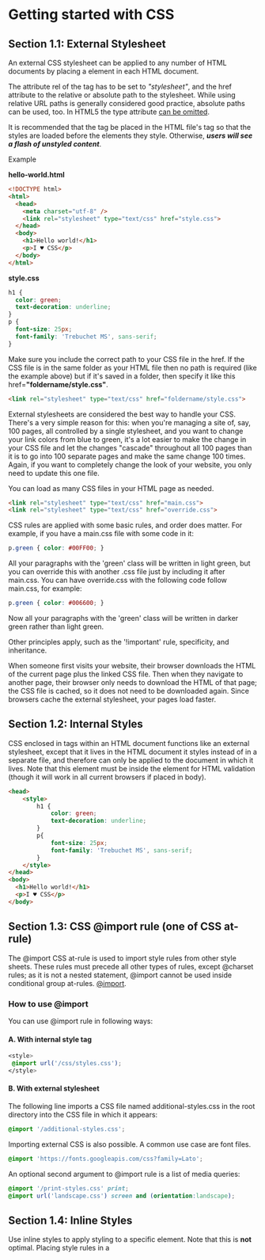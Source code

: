 # Getting started with CSS

## Section 1.1: External Stylesheet

An external CSS stylesheet can be applied to any number of HTML documents by placing a <link> element in each HTML document.

The attribute rel of the **<link>** tag has to be set to _"stylesheet"_, and the href attribute to the relative or absolute path to the stylesheet. While using relative URL paths is generally considered good practice, absolute paths can be used, too. In HTML5 the type attribute [can be omitted](https://html.spec.whatwg.org/multipage/semantics.html#the-link-element).

It is recommended that the **<link>** tag be placed in the HTML file's **<head>** tag so that the styles are loaded before the elements they style. Otherwise, _**users will see a flash of unstyled content**_.

Example

**hello-world.html**

```html
<!DOCTYPE html>
<html>
  <head>
    <meta charset="utf-8" />
    <link rel="stylesheet" type="text/css" href="style.css">
  </head>
  <body>
    <h1>Hello world!</h1>
    <p>I ♥ CSS</p>
  </body>
</html>
```

**style.css**

```css
h1 {
  color: green;
  text-decoration: underline;
}
p {
  font-size: 25px;
  font-family: 'Trebuchet MS', sans-serif;
}
```

Make sure you include the correct path to your CSS file in the href. If the CSS file is in the same folder as your HTML file then no path is required (like the example above) but if it's saved in a folder, then specify it like this href=**"foldername/style.css"**.

```html
<link rel="stylesheet" type="text/css" href="foldername/style.css">
```

External stylesheets are considered the best way to handle your CSS. There's a very simple reason for this: when
you're managing a site of, say, 100 pages, all controlled by a single stylesheet, and you want to change your link colors from blue to green, it's a lot easier to make the change in your CSS file and let the changes "cascade" throughout all 100 pages than it is to go into 100 separate pages and make the same change 100 times. Again, if you want to completely change the look of your website, you only need to update this one file.

You can load as many CSS files in your HTML page as needed.

```html
<link rel="stylesheet" type="text/css" href="main.css">
<link rel="stylesheet" type="text/css" href="override.css">
```

CSS rules are applied with some basic rules, and order does matter. For example, if you have a main.css file with some code in it:

```css
p.green { color: #00FF00; }
```

All your paragraphs with the 'green' class will be written in light green, but you can override this with another .css file just by including it after main.css. You can have override.css with the following code follow main.css, for example:

```css
p.green { color: #006600; }
```

Now all your paragraphs with the 'green' class will be written in darker green rather than light green.

Other principles apply, such as the '!important' rule, specificity, and inheritance.

When someone first visits your website, their browser downloads the HTML of the current page plus the linked CSS file. Then when they navigate to another page, their browser only needs to download the HTML of that page; the CSS file is cached, so it does not need to be downloaded again. Since browsers cache the external stylesheet, your pages load faster.

## Section 1.2: Internal Styles

CSS enclosed in **<style></style>** tags within an HTML document functions like an external stylesheet, except that it lives in the HTML document it styles instead of in a separate file, and therefore can only be applied to the document in which it lives. Note that this element must be inside the <head> element for HTML validation (though it will work in all current browsers if placed in body).

```html
<head>
    <style>
        h1 {
            color: green;
            text-decoration: underline;
        }
        p{
            font-size: 25px;
            font-family: 'Trebuchet MS', sans-serif;
        }
    </style>
</head>
<body>
  <h1>Hello world!</h1>
  <p>I ♥ CSS</p>
</body>
```

## Section 1.3: CSS @import rule (one of CSS at-rule)

The @import CSS at-rule is used to import style rules from other style sheets. These rules must precede all other types of rules, except @charset rules; as it is not a nested statement, @import cannot be used inside conditional group at-rules. [@import](https://developer.mozilla.org/en/docs/Web/CSS/@import).

### How to use @import

You can use @import rule in following ways:

#### A. With internal style tag

```css
<style>
 @import url('/css/styles.css');
</style>
```

#### B. With external stylesheet

The following line imports a CSS file named additional-styles.css in the root directory into the CSS file in which it appears:

```css
@import '/additional-styles.css';
```

Importing external CSS is also possible. A common use case are font files.

```css
@import 'https://fonts.googleapis.com/css?family=Lato';
```

An optional second argument to @import rule is a list of media queries:

```css
@import '/print-styles.css' print;
@import url('landscape.css') screen and (orientation:landscape);
```

## Section 1.4: Inline Styles

Use inline styles to apply styling to a specific element. Note that this is **not** optimal. Placing style rules in a **<style>** tag or external CSS file is encouraged in order to maintain a distinction between content and presentation.

Inline styles override any CSS in a **<style>** tag or external style sheet. While this can be useful in some circumstances, this fact more often than not reduces a project's maintainability.

The styles in the following example apply directly to the elements to which they are attached.

```css
<h1 style="color: green; text-decoration: underline;">Hello world!</h1>
<p style="font-size: 25px; font-family: 'Trebuchet MS';">I ♥ CSS</p>
```

Inline styles are generally the safest way to ensure rendering compatibility across various email clients, programs and devices, but can be time-consuming to write and a bit challenging to manage.

## Section 1.5: Changing CSS with JavaScript

### Pure JavaScript

It's possible to add, remove or change CSS property values with JavaScript through an element's style property.

```js
let el = document.getElementById("element");
el.style.opacity = 0.5;
el.style.fontFamily = 'sans-serif';
```

Note that style properties are named in lower camel case style. In the example you see that the css property font- family becomes fontFamily in javascript.

As an alternative to working directly on elements, you can create a <style> or <link> element in JavaScript and append it to the <body> or <head> of the HTML document.

## Section 1.6: Styling Lists with CSS

There are three different properties for styling list-items: list-style-type, list-style-image, and list-style- position, which should be declared in that order. The default values are disc, outside, and none, respectively. Each property can be declared separately, or using the list-style shorthand property.

**list-style-type** defines the shape or type of bullet point used for each list-item. 

Some of the acceptable values for list-style-type:

* disc
* circle
* square
* decimal
* lower-roman
* upper-roman
* none

(For an exhaustive list, see the [W3C specification wiki](https://www.w3.org/wiki/CSS/Properties/list-style-type))

To use square bullet points for each list-item, for example, you would use the following property-value pair:

```css
li {
  list-style-type: square;
}
```

The **list-style-image** property determines whether the list-item icon is set with an image, and accepts a value of none or a URL that points to an image.

```css
li {
  list-style-image: url(images/bullet.png);
}
```

The **list-style-position** property defines where to position the list-item marker, and it accepts one of two values: "inside" or "outside".

```css
li {
 list-style-position: inside;
}
```

---------------

# Structure and Formatting of a CSS Rule

## Section 2.1: Property Lists

Some properties can take multiple values, collectively known as a **property list**.

```css
/* Two values in this property list */
span {
  text-shadow: yellow 0 0 3px, green 4px 4px 10px;
}
/* Alternate Formatting */
span {
  text-shadow:
    yellow 0 0 3px,
    green 4px 4px 10px;
}

```

## Section 2.2: Multiple Selectors

When you group CSS selectors, you apply the same styles to several different elements without repeating the styles in your style sheet. Use a comma to separate multiple grouped selectors.

```css
div, p { color: blue }
```

So the blue color applies to all **<div>** elements and all **<p>** elements. Without the comma only **<p>** elements that are
a child of a **<div>** would be red.

This also applies to all types of selectors.

```css
p, .blue, #first, div span{ color : blue }
```

This rule applies to:

  * <p>
  * elements of the blue class
  * element with the ID first
  * every <span> inside of a <div>

## Section 2.3: Rules, Selectors, and Declaration Blocks

A CSS **rule** consists of a **selector** (e.g. h1) and **declaration block** ({}).

```css
h1 {}
```

-----

# Comments

## Section 3.1: Single Line

```css
/* This is a CSS comment */
  div {
    color: red; /* This is a CSS comment */
  }
```

## Section 3.2: Multiple Line 

```css
/*
This
    is
    a
    CSS
    comment
*/
  div {
    color: red;
  }
```
-----

# Selectors

CSS selectors identify specific HTML elements as targets for CSS styles. This topic covers how CSS selectors target HTML elements. Selectors use a wide range of over 50 selection methods offered by the CSS language, including elements, classes, IDs, pseudo-elements and pseudo-classes, and patterns.

## Section 4.1: Basic selectors

| Selector | Description |
|----------|-------------|
| * | Universal selector (all elements) |
| div | Tag selector (all <div> elements) |
| .blue | Class selector (all elements with class blue) |
| .blue.re | All elements with class blue and red (a type of Compound selector) |
| #headline | ID selector (the element with "id" attribute set to headline) |
| :pseudo-class | All elements with pseudo-class |
| ::pseudo-element | Element that matches pseudo-element |
| :lang(en) | Element that matches :lang declaration, for example \<span lang="en"> |
| div > p | child selector |

> **Note:** The value of an ID must be unique in a web page. It is a violation of the HTML standard to use the value of an ID more than
> once in the same document tree.

## Section 4.2: Attribute Selectors

### Overview

Attribute selectors can be used with various types of operators that change the selection criteria accordingly. They select an element using the presence of a given attribute or attribute value.

| Selector | Matched element | Selects elements |
|----------|-----------------|------------------|
| [attr] | \<div attr > | With attribute **attr** |
| [attr='val'] | \<div attr="val" > | Where attribute **attr** has value val |
| [attr~='val'] | \<div attr="val val2 val3" > | Where val appears in the whitespace-separated list of **attr** |
| [attr^='val'] | \<div attr="val1 val2" > | Where **attr**'s value begins with val |
| [attr$='val'] | \<div attr="sth aval" > | Where the **attr**'s value ends with val |
| [attr*='val'] | \<div attr="somevalhere" > | Where **attr** contains val anywhere |
| [attr\|='val'] | \<div attr="val-sth etc" > | Where **attr**'s value is exactly val,or starts with val and immediately followed by (U+002D) |
| [attr='val' i] | \<div attr="val" > | Where **attr** has value val, ignoring val's letter casing |

## Note:

* The attribute value can be surrounded by either single-quotes or double-quotes. No quotes at all may also work, but it's not valid according to the CSS standard, and is discouraged.


### Example

#### [attribute]

Selects elements with the given attribute.

```css
div[data-color] {
  color: red;
}
<div data-color="red">This will be red</div>
<div data-color="green">This will be red</div>
<div data-background="red">This will NOT be red</div>
```

#### [attribute="value"]

Selects elements with the given attribute and value.

```css
div[data-color="red"] {
  color: red;
}
<div data-color="red">This will be red</div>
<div data-color="green">This will NOT be red</div>
<div data-color="blue">This will NOT be red</div>
```

#### [attribute*="value"]

Selects elements with the given attribute and value where the given attribute contains the given value anywhere (as
a substring).

```css
[class*="foo"] {
  color: red;
}
<div class="foo-123">This will be red</div>
<div class="foo123">This will be red</div>
<div class="bar123foo">This will be red</div>
<div class="barfooo123">This will be red</div>
<div class="barfo0">This will NOT be red</div>
```

#### [attribute~="value"]

Selects elements with the given attribute and value where the given value appears in a whitespace-separated list.

```css
[class~="color-red"] {
  color: red;
}
<div class="color-red foo-bar the-div">This will be red</div>
<div class="color-blue foo-bar the-div">This will NOT be red</div>
```

#### [attribute^="value"]

Selects elements with the given attribute and value where the given attribute begins with the value.

```css
[class^="foo-"] {
  color: red;
}
<div class="foo-123">This will be red</div>
<div class="foo-234">This will be red</div>
<div class="bar-123">This will NOT be red</div>
```

#### [attribute$="value"]

Selects elements with the given attribute and value where the given attribute ends with the given value.

```css
[class$="file"] {
  color: red;
}
<div class="foobar-file">This will be red</div>
<div class="foobar-file">This will be red</div>
<div class="foobar-input">This will NOT be red</div>
```

#### [attribute|="value"]

Selects elements with a given attribute and value where the attribute's value is exactly the given value or is exactly
the given value followed by - (U+002D)

```css
[lang|="EN"] {
  color: red;
}
<div lang="EN-us">This will be red</div>
<div lang="EN-gb">This will be red</div>
<div lang="PT-pt">This will NOT be red</div>
```

#### [attribute="value" i]

Selects elements with a given attribute and value where the attribute's value can be represented as Value, VALUE,
vAlUe or any other case-insensitive possibility.

```css
[lang="EN" i] {
  color: red;
}
<div lang="EN">This will be red</div>
<div lang="en">This will be red</div>
<div lang="PT">This will NOT be red</div>
```

#### Specificity of attribute selectors

Same as class selector and pseudoclass.

```css
*[type=checkbox]
```

Note that this means an attribute selector can be used to select an element by its ID at a lower level of specificity than if it was selected with an ID selector: __[id="**my-ID**"]__ targets the same element as __**#my-ID**__ but with lower specificity.

## Section 4.3: Combinators

### Overview

| Selector | Description |
|----------|-------------|
| div span | Descendant selector (all <span>s that are descendants of a <div>) |
| div > span | Child selector (all <span>s that are a direct child of a <div>) |
| a ~ span | General Sibling selector (all <span>s that are siblings after an <a>) |
| a + span | Adjacent Sibling selector (all <span>s that are immediately after an <a>) |

#### Descendant Combinator: selector selector

A descendant combinator, represented by at least one space character (), selects elements that are a descendant of
the defined element. This combinator selects all descendants of the element (from child elements on down).

```css
div p {
  color:red;
}
<div>
  <p>My text is red</p>
  <section>
    <p>My text is red</p>
  </section>
</div>
<p>My text is not red</p>
```

In the above example, the first two <p> elements are selected since they are both descendants of the **<div>**.

#### Child Combinator: selector > selector

The child (>) combinator is used to select elements that are **children**, or **direct descendants**, of the specified element.

```css
div > p {
  color:red;
}
<div>
  <p>My text is red</p>
  <section>
    <p>My text is not red</p>
  </section>
</div>
```

The above CSS selects only the first **<p>** element, as it is the only paragraph directly descended from a **<div>**. 

The second **<p>** element is not selected because it is not a direct child of the **<div>**.

#### Adjacent Sibling Combinator: selector + selector

The adjacent sibling (+) combinator selects a sibling element that immediate follows a specified element.

```css
p+p{
  color:red;
}
<p>My text is not red</p>
<p>My text is red</p>
<p>My text is red</p>
<hr>
<p>My text is not red</p>
```
The above example selects only those **<p>** elements which are directly preceded by another **<p>** element.

#### General Sibling Combinator: selector ~ selector

The general sibling (~) combinator selects all siblings that follow the specified element.

```css
p~p {
  color:red;
}
<p>My text is not red</p>
<p>My text is red</p>
<hr>
<h1>And now a title</h1>
<p>My text is red</p>

```

The above example selects all **<p>** elements that are preceded by another **<p>** element, whether or not they are immediately adjacent.

## Section 4.4: Pseudo-classes

[Pseudo-classes](https://www.w3.org/TR/selectors/#pseudo-classes) are keywords which allow selection based on information that lies outside of the document tree or that cannot be expressed by other selectors or combinators. This information can be associated to a certain state (state and dynamic pseudo-classes), to locations (structural and target pseudo-classes), to negations of the former (negation pseudo-class) or to languages (lang pseudo-class). Examples include whether or not a link has been followed (:visited), the mouse is over an element (:hover), a checkbox is checked (:checked), etc.

### Syntax

```css
selector:pseudo-class {
  property: VALUE;
}
```

### List of pseudo-classes:

| Name | Description |
|------|-------------|
| :active | Applies to any element being activated (i.e. clicked) by the user. |
| :any | Allows you to build sets of related selectors by creating groups that the included items will match. This is an alternative to repeating an entire selector. |
| :target | Selects the current active #news element (clicked on a URL containing that anchor name) |
| :checked | Applies to radio, checkbox, or option elements that are checked or toggled into an "on" state. |
| :default | Represents any user interface element that is the default among a group of similar elements. |
| :disabled | Applies to any UI element which is in a disabled state. |
| :empty | Applies to any element which has no children. |
| :enabled | Applies to any UI element which is in an enabled state. |
| :first | Used in conjunction with the @page rule, this selects the first page in a printed document |
| :first-child | Represents any element that is the first child element of its parent. |
| :first-of-type | Applies when an element is the first of the selected element type inside its parent. This may or may not be the first-child. |
| :focus | Applies to any element which has the user's focus. This can be given by the user's keyboard, mouse events, or other forms of input. |
| :focus-within | Can be used to highlight a whole section when one element inside it is focused. It matches any element that the :focus pseudo-class matches or that has a descendant focused. |
| :full-screen | Applies to any element displayed in full-screen mode. It selects the whole stack of elements and not just the top level element. |
| :hover | Applies to any element being hovered by the user's pointing device, but not activated. |
| :indeterminate | Applies radio or checkbox UI elements which are neither checked nor unchecked, but are in an indeterminate state. This can be due to an element's attribute or DOM manipulation. |
| :in-range | The :in-range CSS pseudo-class matches when an element has its value attribute inside the specified range limitations for this element. It allows the page to give a feedback that the value currently defined using the element is inside the range limits. |
| :invalid | Applies to <input> elements whose values are invalid according to the type specified in the type= attribute. |
| :lang | Applies to any element who's wrapping <body> element has a properly designated lang= attribute. For the pseudo-class to be valid, it must contain a valid two or three letter language code. |
| :last-child | Represents any element that is the last child element of its parent. |
| :last-of-type | Applies when an element is the last of the selected element type inside its parent. This may or may not be the last-child. |
| :left | Used in conjunction with the @page rule, this selects all the left pages in a printed document. |
| :link | Applies to any links which haven't been visited by the user. |
| :not() | Applies to all elements which do not match the value passed to (:not(p) or :not(.class-name) for example. It must have a value to be valid and it can only contain one selector. However, you can chain multiple :not selectors together. |
| :nth-child | Applies when an element is the n-th element of its parent, where n can be an integer, a mathematical expression (e.g n+3) or the keywords odd or even. |
| :nth-of-type | Applies when an element is the n-th element of its parent of the same element type, where n can be an integer, a mathematical expression (e.g n+3) or the keywords odd or even. |
| :only-child | The :only-child CSS pseudo-class represents any element which is the only child of its parent. This is the same as :first-child:last-child or :nth-child(1):nth-last-child(1), but with a lower specificity. |
| :optional | The :optional CSS pseudo-class represents any element that does not have the required attribute set on it. This allows forms to easily indicate optional fields and to style them accordingly. |
| :out-of-range | The :out-of-range CSS pseudo-class matches when an element has its value attribute outside the specified range limitations for this element. It allows the page to give a feedback that the value currently defined using the element is outside the range limits. A value can be outside of a range if it is either smaller or larger than maximum and minimum set values. |
| :placeholder-shown | **Experimental**. Applies to any form element currently displaying placeholder text. |
| :read-only | Applies to any element which is not editable by the user. |
| :read-write | Applies to any element that is editable by a user, such as <input> elements. |
| :right | Used in conjunction with the @page rule, this selects all the right pages in a printed document. |
| :root | matches the root element of a tree representing the document. |
| :scope | CSS pseudo-class matches the elements that are a reference point for selectors to match against. |
| :target | Selects the current active #news element (clicked on a URL containing that anchor name) |
| :visited | Applies to any links which have has been visited by the user. |

## Section 4.5: Child Pseudo Class

> The :nth-child(an+b) CSS pseudo-class matches an element that has an+b-1 siblings before it in the document tree, for a given
> positive **or zero value** for n" - [MDN :nth-child]


| pseudo-selector | 1 2 3 4 5 6 7 8 9 10 |
|-----------------|----------------------|
| :first-child | 1  |
| :nth-child(3) | 3 |
| :nth-child(n+3) | 3 4 5 6 7 8 9 10 |
| :nth-child(3n) | 3 6 9 |
| :nth-child(3n+1) | 1 4 7 10 |
| :nth-child(-n+3) | 1 2 3 |
| :nth-child(odd) | 1 3 5 7 9 |
| :nth-child(even) | 2 4 6 8 10 |
| :last-child | 10 |
| :nth-last-child(3) | 8 |

## Section 4.6: Class Name Selectors

The class name selector select all elements with the targeted class name. For example, the class name .warning would select the following <div> element:

```css
<div class="warning">
  <p>This would be some warning copy.</p>
</div>
```

You can also combine class names to target elements more specifically. Let's build on the example above to showcase a more complicated class selection.

### CSS 

```css
.important {
  color: orange;
}
.warning {
  color: blue;
}
.warning.important {
  color: red;
}
```

### HTML

```html
<div class="warning">
  <p>This would be some warning copy.</p>
</div>
<div class="important warning">
  <p class="important">This is some really important warning copy.</p>
</div>
```

In this example, all elements with the .warning class will have a blue text color, elements with the .important class with have an orange text color, and all elements that have both the .important and .warning class name will have a red text color.


Notice that within the CSS, the .warning.important declaration did not have any spaces between the two class names. This means it will only find elements which contain both class names warning and important in their class attribute. Those class names could be in any order on the element.


If a space was included between the two classes in the CSS declaration, it would only select elements that have parent elements with a .warning class names and child elements with .important class names.

## Section 4.7: Select element using its ID without the high specificity of the ID selector

This trick helps you select an element using the ID as a value for an attribute selector to avoid the high specificity of the ID selector.

### HTML:

```html
<div id="element">...</div>
```

### CSS:

```css
#element { ... } /* High specificity will override many selectors */

[id="element"] { ... } /* Low specificity, can be overridden easily */
```

## Section 4.8: The :last-of-type selector

The __:last-of-type__ selects the element that is the last child, of a particular type, of its parent. In the example below, the css selects the last paragraph and the last heading h1.

```html
p:last-of-type {
  background: #C5CAE9;
}
h1:last-of-type {
  background: #CDDC39;
}

<div class="container">
  <p>First paragraph</p>
  <p>Second paragraph</p>
  <p>Last paragraph</p>
  <h1>Heading 1</h1>
  <h2>First heading 2</h2>
  <h2>Last heading 2</h2>
</div>

```

![Example](http://i.stack.imgur.com/8RYda.png)










 

